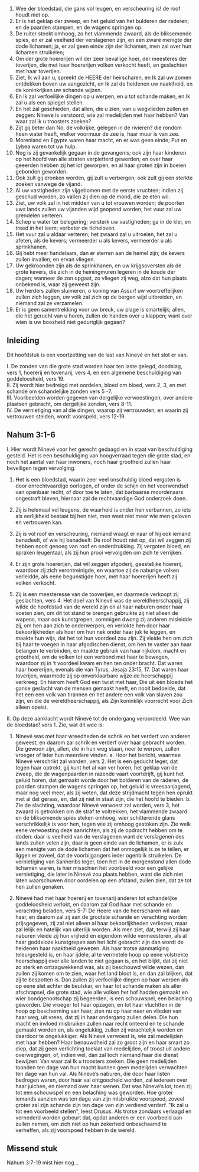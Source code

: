 1. Wee der bloedstad, die gans vol leugen, en verscheuring is! de roof houdt niet op. 
2. Er is het geklap der zweep, en het geluid van het bulderen der raderen; en de paarden stampen, en de wagens springen op. 
3. De ruiter steekt omhoog, zo het vlammende zwaard, als de bliksemende spies, en er zal veelheid der verslagenen zijn, en een zware menigte der dode lichamen; ja, er zal geen einde zijn der lichamen, men zal over hun lichamen struikelen; 
4. Om der grote hoererijen wil der zeer bevallige hoer, der meesteres der toverijen, die met haar hoererijen volken verkocht heeft, en geslachten met haar toverijen. 
5. Ziet, Ik wil aan u, spreekt de HEERE der heirscharen, en Ik zal uw zomen ontdekken boven uw aangezicht, en Ik zal de heidenen uw naaktheid, en de koninkrijken uw schande wijzen. 
6. En Ik zal verfoeilijke dingen op u werpen, en u tot schande maken, en Ik zal u als een spiegel stellen. 
7. En het zal geschieden, dat allen, die u zien, van u wegvlieden zullen en zeggen: Nineve is verstoord, wie zal medelijden met haar hebben? Van waar zal ik u troosters zoeken? 
8. Zijt gij beter dan No, de volkrijke, gelegen in de rivieren? die rondom heen water heeft, welker voormuur de zee is, haar muur is van zee. 
9. Morenland en Egypte waren haar macht, en er was geen einde; Put en Lybea waren tot uw hulp. 
10. Nog is zij gevankelijk gegaan in de gevangenis; ook zijn haar kinderen op het hoofd van alle straten verpletterd geworden; en over haar geeerden hebben zij het lot geworpen, en al haar groten zijn in boeien gebonden geworden. 
11. Ook zult gij dronken worden, gij zult u verbergen; ook zult gij een sterkte zoeken vanwege de vijand. 
12. Al uw vastigheden zijn vijgebomen met de eerste vruchten; indien zij geschud worden, zo vallen zij dien op de mond, die ze eten wil. 
13. Ziet, uw volk zal in het midden van u tot vrouwen worden; de poorten uws lands zullen uw vijanden wijd geopend worden; het vuur zal uw grendelen verteren. 
14. Schep u water ter belegering; versterk uw vastigheden; ga in de klei, en treed in het leem; verbeter de ticheloven. 
15. Het vuur zal u aldaar verteren; het zwaard zal u uitroeien, het zal u afeten, als de kevers; vermeerder u als kevers, vermeerder u als sprinkhanen. 
16. Gij hebt meer handelaars, dan er sterren aan de hemel zijn; de kevers zullen invallen, en ervan vliegen. 
17. Uw gekroonden zijn als de sprinkhanen, en uw krijgsoversten als de grote kevers, die zich in de heiningmuren legeren in de koude der dagen; wanneer de zon opgaat, zo vliegen zij weg, alzo dat hun plaats onbekend is, waar zij geweest zijn. 
18. Uw herders zullen sluimeren, o koning van Assur! uw voortreffelijken zullen zich leggen, uw volk zal zich op de bergen wijd uitbreiden, en niemand zal ze verzamelen. 
19. Er is geen samentrekking voor uw breuk, uw plage is smartelijk; allen, die het gerucht van u horen, zullen de handen over u klappen; want over wien is uw boosheid niet geduriglijk gegaan? 

## Inleiding 

Dit hoofdstuk is een voortzetting van de last van Ninevé en het slot er van.

I. De zonden van die grote stad worden haar ten laste gelegd, doodslag, vers 1, hoererij en tovenarij, vers 4, en een algemene beschuldiging van goddeloosheid, vers 19.  
II. Zij wordt hier bedreigd met oordelen, bloed om bloed, vers 2, 3, en met schande om schandelijke zonden vers 5 -7.  
III. Voorbeelden worden gegeven van dergelijke verwoestingen, over andere plaatsen gebracht, om dergelijke zonden, vers 8-11.  
IV. De vernietiging van al die dingen, waarop zij vertrouwden, en waarin zij vertrouwen stelden, wordt voorspeld, vers 12-19.  

## Nahum 3:1-6 

I. Hier wordt Ninevé voor het gerecht gedaagd en in staat van beschuldiging gesteld. Het is een beschuldiging van hoogverraad tegen die grote stad, en noch het aantal van haar inwoners, noch haar grootheid zullen haar beveiligen tegen vervolging.
1. Het is een bloedstad, waarin zeer veel onschuldig bloed vergoten is door onrechtvaardige oorlogen, of onder de schijn en het voorwendsel van openbaar recht, of door toe te laten, dat barbaarse moordenaars ongestraft bleven, hiernaar zal de rechtvaardige God onderzoek doen.

2. Zij is helemaal vol leugens, de waarheid is onder hen verbannen, zo iets als eerlijkheid bestaat bij hen niet, men weet niet meer wie men geloven en vertrouwen kan.

3. Zij is vol roof en verscheuring, niemand vraagt er naar of hij ook iemand benadeelt, of wie hij benadeelt: De roof houdt niet op, dat wil zeggen zij hebben nooit genoeg van roof en onderdrukking. Zij vergoten bloed, en spraken leugentaal, als zij hun prooi vervolgden om zich te verrijken.

4. Er zijn grote hoererijen, dat wil zeggen afgoderij, geestelijke hoererij, waardoor zij zich verontreinigde, en waartoe zij de naburige volken verleidde, als eene begunstigde hoer, met haar hoererijen heeft zij volken verkocht.

5. Zij is een meesteresse van de tooverijen, en daarmede verkoopt zij geslachten, vers 4. Het doel van Ninevé was de wereldheerschappij, zij wilde de hoofdstad van de wereld zijn en al haar naburen onder haar voeten zien, om dit tot stand te brengen gebruikte zij niet alleen de wapens, maar ook kunstgrepen, sommigen dwong zij anderen misleidde zij, om hen aan zich te onderwerpen, en verlokte hen door haar bekoorlijkheden als hoer om hun nek onder haar juk te leggen, en maakte hun wijs, dat het tot hun voordeel zou zijn. Zij vleide hen om zich bij haar te voegen in haar afgodischen dienst, om hen te vaster aan haar belangen te verbinden, en maakte gebruik van haar rijkdom, macht en grootheid, om de volken tot een verbond met haar te bewegen, waardoor zij in ‘t voordeel kwam en hen ten onder bracht. Dat waren haar hoererijen, evenals die van Tyrus, Jesaja 23:15, 17. Dat waren haar toverijen, waarmede zij op onverklaarbare wijze de heerschappij verkreeg. En hierom heeft God een twist met haar, Die uit één bloede het ganse geslacht van de mensen gemaakt heeft, en nooit bedoelde, dat het een een volk van tirannen en het andere een volk van slaven zou zijn, en die de wereldheerschappij, als Zijn koninklijk voorrecht voor Zich alleen opeist.

II. Op deze aanklacht wordt Ninevé tot de ondergang veroordeeld. Wee van de bloedstad! vers 1. Zie, wat dit wee is: 
1. Ninevé was met haar wreedheden de schrik en het verderf van anderen geweest, en daarom zal schrik en verderf over haar gebracht worden. Die gewoon zijn, allen, die in hun weg staan, neer te werpen, zullen vroeger of later hun meerdere vinden.
a. Hoor het bericht, waarmee Ninevé verschrikt zal worden, vers 2. Het is een geducht leger, dat tegen haar optrekt, gij kunt het al van ver horen, het geklap van de zweep, die de wagenpaarden in razende vaart voortdrijft, gij kunt het geluid horen, dat gemaakt worde door het bolderen van de raderen, de paarden stampen de wagens springen op, het geluid is vreesaanjagend, maar nog veel meer, als zij weten, dat deze strijdmacht tegen hen oprukt met al dat geraas, en, dat zij niet in staat zijn, die het hoofd te bieden.
b. Zie de slachting, waardoor Ninevé verwoest zal worden, vers 3, het zwaard is getrokken om de straf te voltrekken, het vlammende zwaard en de bliksemende spies steken omhoog, wier schitterende glans verschrikkelijk is voor hen, tegen wie zij omhoog gestoken zijn. Zie welk eene verwoesting deze aanrichten, als zij de opdracht hebben om te doden: daar is veelheid van de verslagenen want de verslagenen des lands zullen velen zijn, daar is geen einde van de lichamen, er is zulk een menigte van de dode lichamen dat het onmogelijk is ze te tellen, er liggen er zoveel, dat de voorbijgangers ieder ogenblik struikelen. De vernietiging van Sanheribs leger, toen het in de morgenstond allen dode lichamen waren, is hier misschien het voorbeeld voor een gelijke vernietiging, die later in Ninevé zou plaats hebben, want die zich niet laten waarschuwen door oordelen op een afstand, zullen zien, dat ze tot hen zullen genaken.

2. Ninevé had met haar hoererij en tovenarij anderen tot schandelijke goddeloosheid verlokt, en daarom zal God haar met schande en verachting beladen, vers 5-7: De Heere van de heerscharen wil aan haar, en daarom zal zij aan de grootste schande en verachting worden prijsgegeven, zij zal niet alleen al haar bekoorlijkheden verliezen, maar zal lelijk en hatelijk van uiterlijk worden. Als men ziet, dat, terwijl zij haar naburen vleide zij hun vrijheid en eigendom wilde vermeesteren, als al haar goddeloze kunstgrepen aan het licht gebracht zijn dan wordt de heidenen haar naaktheid gewezen. Als haar trotse aanmatiging teleurgesteld is, en haar ijdele, al te vermetele hoop op eene volstrekte heerschappij over alle landen te niet gegaan is, en het blijkt, dat zij niet zo sterk en ontzagwekkend was, als zij beschouwd wilde wezen, dan zullen zij komen om te zien, waar het land bloot is, en dan zal blijken, dat zij te bespotten is. Dan zullen zij verfoeilijke dingen op haar werpen als op eene slet achter de beulskar, en haar tot schande maken als aller afschrapsel, die grote stad, wie alle volken het hof hadden gemaakt en wier bondgenootschap zij begeerden, is een schouwspel, een belaching geworden. Die vroeger tot haar opzagen, en tot haar vluchtten in de hoop op bescherming van haar, zien nu op haar neer en vlieden van haar weg, uit vrees, dat zij in haar ondergang zullen delen. Die hun macht en invloed misbruiken zullen naar recht onteerd en te schande gemaakt worden en, als ongelukkig, zullen zij verachtelijk worden en daardoor te ongelukkiger. Als Ninevé verwoest is, wie zal medelijden met haar hebben? Haar benauwdheid zal zo groot zijn en haar smart zo diep, dat zij geen verlichting toelaat van medelijden, of troost uit andere overwegingen, of, indien wel, dan zal toch niemand haar die dienst bewijzen: Van waar zal Ik u troosters zoeken. Die geen medelijden toonden ten dage van hun macht kunnen geen medelijden verwachten ten dage van hun val. Als Ninevé’s naburen, die door haar listen bedrogen waren, door haar val ontgoocheld worden, zal iedereen over haar juichen, en niemand over haar wenen. 
Dat was Ninevé’s lot, toen zij tot een schouwspel en een belaching was geworden. Hoe groter iemands aanzien was ten dage van zijn misbruikte voorspoed, zoveel groter zal zijn schande zijn ten dage van zijn verdiend verderf. "Ik zal u tot een voorbeeld stellen", leest Drusus. Als trotse zondaars verlaagd en vernederd worden gebeurt dat, opdat anderen er een voorbeeld aan zullen nemen, om zich niet op hun zekerheid onbeschaamd te verheffen, als zij voorspoed hebben in de wereld. 



## Missend stuk

Nahum 3:7-19 mist hier nog...